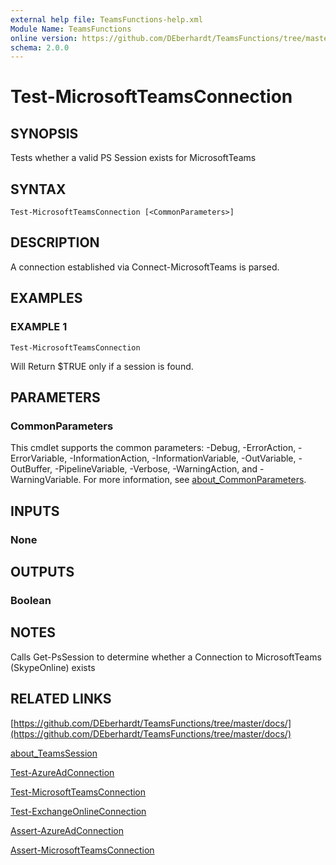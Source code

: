 ```yaml
---
external help file: TeamsFunctions-help.xml
Module Name: TeamsFunctions
online version: https://github.com/DEberhardt/TeamsFunctions/tree/master/docs/
schema: 2.0.0
---
```


# Test-MicrosoftTeamsConnection

## SYNOPSIS
Tests whether a valid PS Session exists for MicrosoftTeams

## SYNTAX

```
Test-MicrosoftTeamsConnection [<CommonParameters>]
```

## DESCRIPTION
A connection established via Connect-MicrosoftTeams is parsed.

## EXAMPLES

### EXAMPLE 1
```
Test-MicrosoftTeamsConnection
```

Will Return $TRUE only if a session is found.

## PARAMETERS

### CommonParameters
This cmdlet supports the common parameters: -Debug, -ErrorAction, -ErrorVariable, -InformationAction, -InformationVariable, -OutVariable, -OutBuffer, -PipelineVariable, -Verbose, -WarningAction, and -WarningVariable. For more information, see [about_CommonParameters](http://go.microsoft.com/fwlink/?LinkID=113216).

## INPUTS

### None
## OUTPUTS

### Boolean
## NOTES
Calls Get-PsSession to determine whether a Connection to MicrosoftTeams (SkypeOnline) exists

## RELATED LINKS

[https://github.com/DEberhardt/TeamsFunctions/tree/master/docs/](https://github.com/DEberhardt/TeamsFunctions/tree/master/docs/)

[about_TeamsSession]()

[Test-AzureAdConnection]()

[Test-MicrosoftTeamsConnection]()

[Test-ExchangeOnlineConnection]()

[Assert-AzureAdConnection]()

[Assert-MicrosoftTeamsConnection]()

